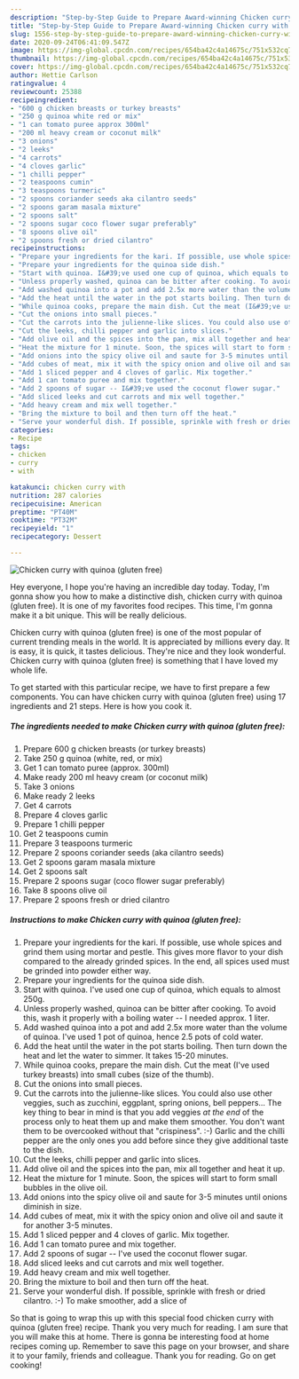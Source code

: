 ```yaml
---
description: "Step-by-Step Guide to Prepare Award-winning Chicken curry with quinoa (gluten free)"
title: "Step-by-Step Guide to Prepare Award-winning Chicken curry with quinoa (gluten free)"
slug: 1556-step-by-step-guide-to-prepare-award-winning-chicken-curry-with-quinoa-gluten-free
date: 2020-09-24T06:41:09.547Z
image: https://img-global.cpcdn.com/recipes/654ba42c4a14675c/751x532cq70/chicken-curry-with-quinoa-gluten-free-recipe-main-photo.jpg
thumbnail: https://img-global.cpcdn.com/recipes/654ba42c4a14675c/751x532cq70/chicken-curry-with-quinoa-gluten-free-recipe-main-photo.jpg
cover: https://img-global.cpcdn.com/recipes/654ba42c4a14675c/751x532cq70/chicken-curry-with-quinoa-gluten-free-recipe-main-photo.jpg
author: Hettie Carlson
ratingvalue: 4
reviewcount: 25388
recipeingredient:
- "600 g chicken breasts or turkey breasts"
- "250 g quinoa white red or mix"
- "1 can tomato puree approx 300ml"
- "200 ml heavy cream or coconut milk"
- "3 onions"
- "2 leeks"
- "4 carrots"
- "4 cloves garlic"
- "1 chilli pepper"
- "2 teaspoons cumin"
- "3 teaspoons turmeric"
- "2 spoons coriander seeds aka cilantro seeds"
- "2 spoons garam masala mixture"
- "2 spoons salt"
- "2 spoons sugar coco flower sugar preferably"
- "8 spoons olive oil"
- "2 spoons fresh or dried cilantro"
recipeinstructions:
- "Prepare your ingredients for the kari. If possible, use whole spices and grind them using mortar and pestle. This gives more flavor to your dish compared to the already grinded spices. In the end, all spices used must be grinded into powder either way."
- "Prepare your ingredients for the quinoa side dish."
- "Start with quinoa. I&#39;ve used one cup of quinoa, which equals to almost 250g."
- "Unless properly washed, quinoa can be bitter after cooking. To avoid this, wash it properly with a boiling water -- I needed approx. 1 liter."
- "Add washed quinoa into a pot and add 2.5x more water than the volume of quinoa. I&#39;ve used 1 pot of quinoa, hence 2.5 pots of cold water."
- "Add the heat until the water in the pot starts boiling. Then turn down the heat and let the water to simmer. It takes 15-20 minutes."
- "While quinoa cooks, prepare the main dish. Cut the meat (I&#39;ve used turkey breasts) into small cubes (size of the thumb)."
- "Cut the onions into small pieces."
- "Cut the carrots into the julienne-like slices. You could also use other veggies, such as zucchini, eggplant, spring onions, bell peppers... The key thing to bear in mind is that you add veggies *at the end* of the process only to heat them up and make them smoother. You don&#39;t want them to be overcooked without that &#34;crispiness&#34;. :-) Garlic and the chilli pepper are the only ones you add before since they give additional taste to the dish."
- "Cut the leeks, chilli pepper and garlic into slices."
- "Add olive oil and the spices into the pan, mix all together and heat it up."
- "Heat the mixture for 1 minute. Soon, the spices will start to form small bubbles in the olive oil."
- "Add onions into the spicy olive oil and saute for 3-5 minutes until onions diminish in size."
- "Add cubes of meat, mix it with the spicy onion and olive oil and saute it for another 3-5 minutes."
- "Add 1 sliced pepper and 4 cloves of garlic. Mix together."
- "Add 1 can tomato puree and mix together."
- "Add 2 spoons of sugar -- I&#39;ve used the coconut flower sugar."
- "Add sliced leeks and cut carrots and mix well together."
- "Add heavy cream and mix well together."
- "Bring the mixture to boil and then turn off the heat."
- "Serve your wonderful dish. If possible, sprinkle with fresh or dried cilantro. :-) To make smoother, add a slice of"
categories:
- Recipe
tags:
- chicken
- curry
- with

katakunci: chicken curry with 
nutrition: 287 calories
recipecuisine: American
preptime: "PT40M"
cooktime: "PT32M"
recipeyield: "1"
recipecategory: Dessert

---
```



![Chicken curry with quinoa (gluten free)](https://img-global.cpcdn.com/recipes/654ba42c4a14675c/751x532cq70/chicken-curry-with-quinoa-gluten-free-recipe-main-photo.jpg)

Hey everyone, I hope you're having an incredible day today. Today, I'm gonna show you how to make a distinctive dish, chicken curry with quinoa (gluten free). It is one of my favorites food recipes. This time, I'm gonna make it a bit unique. This will be really delicious.

Chicken curry with quinoa (gluten free) is one of the most popular of current trending meals in the world. It is appreciated by millions every day. It is easy, it is quick, it tastes delicious. They're nice and they look wonderful. Chicken curry with quinoa (gluten free) is something that I have loved my whole life.




To get started with this particular recipe, we have to first prepare a few components. You can have chicken curry with quinoa (gluten free) using 17 ingredients and 21 steps. Here is how you cook it.

<!--inarticleads1-->

##### The ingredients needed to make Chicken curry with quinoa (gluten free):

1. Prepare 600 g chicken breasts (or turkey breasts)
1. Take 250 g quinoa (white, red, or mix)
1. Get 1 can tomato puree (approx. 300ml)
1. Make ready 200 ml heavy cream (or coconut milk)
1. Take 3 onions
1. Make ready 2 leeks
1. Get 4 carrots
1. Prepare 4 cloves garlic
1. Prepare 1 chilli pepper
1. Get 2 teaspoons cumin
1. Prepare 3 teaspoons turmeric
1. Prepare 2 spoons coriander seeds (aka cilantro seeds)
1. Get 2 spoons garam masala mixture
1. Get 2 spoons salt
1. Prepare 2 spoons sugar (coco flower sugar preferably)
1. Take 8 spoons olive oil
1. Prepare 2 spoons fresh or dried cilantro




<!--inarticleads2-->

##### Instructions to make Chicken curry with quinoa (gluten free):

1. Prepare your ingredients for the kari. If possible, use whole spices and grind them using mortar and pestle. This gives more flavor to your dish compared to the already grinded spices. In the end, all spices used must be grinded into powder either way.
1. Prepare your ingredients for the quinoa side dish.
1. Start with quinoa. I&#39;ve used one cup of quinoa, which equals to almost 250g.
1. Unless properly washed, quinoa can be bitter after cooking. To avoid this, wash it properly with a boiling water -- I needed approx. 1 liter.
1. Add washed quinoa into a pot and add 2.5x more water than the volume of quinoa. I&#39;ve used 1 pot of quinoa, hence 2.5 pots of cold water.
1. Add the heat until the water in the pot starts boiling. Then turn down the heat and let the water to simmer. It takes 15-20 minutes.
1. While quinoa cooks, prepare the main dish. Cut the meat (I&#39;ve used turkey breasts) into small cubes (size of the thumb).
1. Cut the onions into small pieces.
1. Cut the carrots into the julienne-like slices. You could also use other veggies, such as zucchini, eggplant, spring onions, bell peppers... The key thing to bear in mind is that you add veggies *at the end* of the process only to heat them up and make them smoother. You don&#39;t want them to be overcooked without that &#34;crispiness&#34;. :-) Garlic and the chilli pepper are the only ones you add before since they give additional taste to the dish.
1. Cut the leeks, chilli pepper and garlic into slices.
1. Add olive oil and the spices into the pan, mix all together and heat it up.
1. Heat the mixture for 1 minute. Soon, the spices will start to form small bubbles in the olive oil.
1. Add onions into the spicy olive oil and saute for 3-5 minutes until onions diminish in size.
1. Add cubes of meat, mix it with the spicy onion and olive oil and saute it for another 3-5 minutes.
1. Add 1 sliced pepper and 4 cloves of garlic. Mix together.
1. Add 1 can tomato puree and mix together.
1. Add 2 spoons of sugar -- I&#39;ve used the coconut flower sugar.
1. Add sliced leeks and cut carrots and mix well together.
1. Add heavy cream and mix well together.
1. Bring the mixture to boil and then turn off the heat.
1. Serve your wonderful dish. If possible, sprinkle with fresh or dried cilantro. :-) To make smoother, add a slice of




So that is going to wrap this up with this special food chicken curry with quinoa (gluten free) recipe. Thank you very much for reading. I am sure that you will make this at home. There is gonna be interesting food at home recipes coming up. Remember to save this page on your browser, and share it to your family, friends and colleague. Thank you for reading. Go on get cooking!
